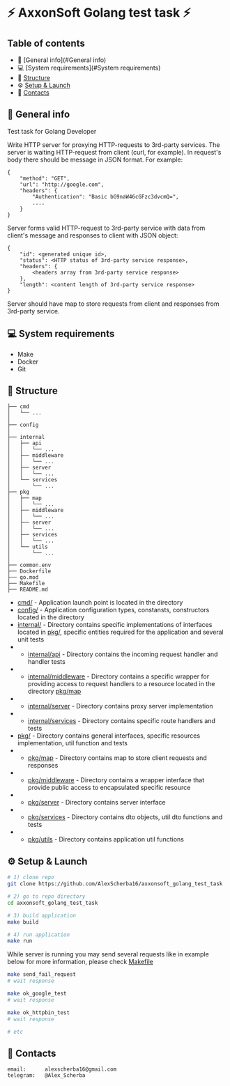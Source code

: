 # ⚡️ AxxonSoft Golang test task ⚡

## Table of contents
* 📖 [General info](#General info)
* 💻 [System requirements](#System requirements)
* 🌁 [Structure](#Structure)
* ⚙️ [Setup & Launch](#Setup&Launch)
* 📱 [Contacts](#Contacts)

## 📖 General info
Test task for Golang Developer

Write HTTP server for proxying HTTP-requests to 3rd-party services.
The server is waiting HTTP-request from client (curl, for example). In request's body there should be message in JSON format. For example:
```
{
    "method": "GET",
    "url": "http://google.com",
    "headers": {
        "Authentication": "Basic bG9naW46cGFzc3dvcmQ=",
        ....
    }
}
```
Server forms valid HTTP-request to 3rd-party service with data from client's message and responses to client with JSON object:
```
{
    "id": <generated unique id>,
    "status": <HTTP status of 3rd-party service response>,
    "headers": {
        <headers array from 3rd-party service response>
    },
    "length": <content length of 3rd-party service response>
}
```
Server should have map to store requests from client and responses from 3rd-party service.

## 💻 System requirements
* Make
* Docker
* Git

## 🌁 Structure
``` text
├── cmd
│   └── ...
│  
├── config
│
├── internal
│   ├── api
│   │   └── ...
│   ├── middleware
│   │   └── ...
│   ├── server
│   │   └── ...
│   └── services
│       └── ...
├── pkg
│   ├── map
│   │   └── ...
│   ├── middleware
│   │   └── ...
│   ├── server
│   │   └── ...
│   ├── services
│   │   └── ...
│   └── utils
│       └── ...
│
├── common.env
├── Dockerfile
├── go.mod
├── Makefile
├── README.md
```

* [cmd/](cmd) - Application launch point is located in the directory
* [config/](config/) - Application configuration types, constansts, constructors located in the directory
* [internal/](internal/) - Directory contains specific implementations of interfaces located in [pkg/](pkg/),
  specific entities required for the application and several unit tests
* * [internal/api](internal/api) - Directory contains the incoming request handler and handler tests
* * [internal/middleware](internal/middleware) - Directory contains a specific wrapper for providing access to request handlers to a resource located in the directory [pkg/map](pkg/map)
* * [internal/server](internal/server) - Directory contains proxy server implementation
* * [internal/services](internal/services) - Directory contains specific route handlers and tests
* [pkg/](pkg/) - Directory contains general interfaces, specific resources implementation, util function and tests
* * [pkg/map](pkg/map) - Directory contains map to store client requests and responses
* * [pkg/middleware](pkg/middleware) - Directory contains a wrapper interface that provide public access to encapsulated specific resource
* * [pkg/server](pkg/server) - Directory contains server interface
* * [pkg/services](pkg/services) - Directory contains dto objects, util dto functions and tests
* * [pkg/utils](pkg/utils) - Directory contains application util functions
## ⚙️ Setup & Launch
``` bash
# 1) clone repo
git clone https://github.com/AlexScherba16/axxonsoft_golang_test_task

# 2) go to repo directory
cd axxonsoft_golang_test_task

# 3) build application
make build

# 4) run application
make run
```
While server is running you may send several requests like in example below
for more information, please check [Makefile](Makefile)
``` bash
make send_fail_request
# wait response

make ok_google_test
# wait response

make ok_httpbin_test
# wait response

# etc
```

## 📱 Contacts
``` 
email:      alexscherba16@gmail.com
telegram:   @Alex_Scherba
```
